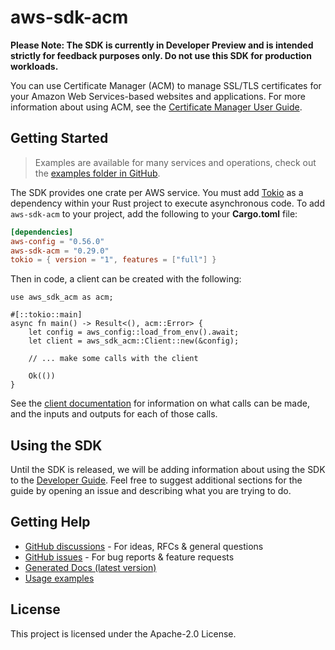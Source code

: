 # aws-sdk-acm

**Please Note: The SDK is currently in Developer Preview and is intended strictly for
feedback purposes only. Do not use this SDK for production workloads.**

You can use Certificate Manager (ACM) to manage SSL/TLS certificates for your Amazon Web Services-based websites and applications. For more information about using ACM, see the [Certificate Manager User Guide](https://docs.aws.amazon.com/acm/latest/userguide/).

## Getting Started

> Examples are available for many services and operations, check out the
> [examples folder in GitHub](https://github.com/awslabs/aws-sdk-rust/tree/main/examples).

The SDK provides one crate per AWS service. You must add [Tokio](https://crates.io/crates/tokio)
as a dependency within your Rust project to execute asynchronous code. To add `aws-sdk-acm` to
your project, add the following to your **Cargo.toml** file:

```toml
[dependencies]
aws-config = "0.56.0"
aws-sdk-acm = "0.29.0"
tokio = { version = "1", features = ["full"] }
```

Then in code, a client can be created with the following:

```rust,no_run
use aws_sdk_acm as acm;

#[::tokio::main]
async fn main() -> Result<(), acm::Error> {
    let config = aws_config::load_from_env().await;
    let client = aws_sdk_acm::Client::new(&config);

    // ... make some calls with the client

    Ok(())
}
```

See the [client documentation](https://docs.rs/aws-sdk-acm/latest/aws_sdk_acm/client/struct.Client.html)
for information on what calls can be made, and the inputs and outputs for each of those calls.

## Using the SDK

Until the SDK is released, we will be adding information about using the SDK to the
[Developer Guide](https://docs.aws.amazon.com/sdk-for-rust/latest/dg/welcome.html). Feel free to suggest
additional sections for the guide by opening an issue and describing what you are trying to do.

## Getting Help

* [GitHub discussions](https://github.com/awslabs/aws-sdk-rust/discussions) - For ideas, RFCs & general questions
* [GitHub issues](https://github.com/awslabs/aws-sdk-rust/issues/new/choose) - For bug reports & feature requests
* [Generated Docs (latest version)](https://awslabs.github.io/aws-sdk-rust/)
* [Usage examples](https://github.com/awslabs/aws-sdk-rust/tree/main/examples)

## License

This project is licensed under the Apache-2.0 License.

